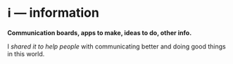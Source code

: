 # ℹ — information

**Communication boards, apps to make, ideas to do, other info.**

I _shared it to help people_ with communicating better and doing good things in this world.
